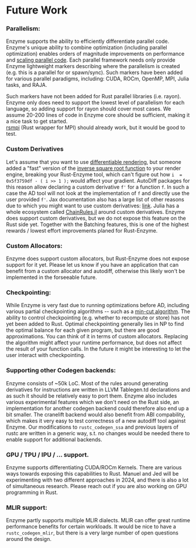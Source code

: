 # Future Work


### Parallelism: 
Enzyme supports the ability to efficiently differentiate parallel code. Enzyme's unique ability to combine optimization (including parallel optimization) enables orders of magnitude improvements on performance and [scaling parallel code](https://ieeexplore.ieee.org/document/10046093). Each parallel framework needs only provide Enzyme lightweight markers describing where the parallelism is created (e.g. this is a parallel for or spawn/sync). Such markers have been added for various parallel paradigms, including: CUDA, ROCm, OpenMP, MPI, Julia tasks, and RAJA.

Such markers have not been added for Rust parallel libraries (i.e. rayon). Enzyme only does need to support the lowest level of parallelism for each language, 
so adding support for rayon should cover most cases. We assume 20-200 lines of code in 
Enzyme core should be sufficient, making it a nice task to get started.  
[rsmpi](https://github.com/rsmpi/rsmpi) (Rust wrapper for MPI) should already work, but it would be good to test.

### Custom Derivatives
Let's assume that you want to use [differentiable rendering](https://arxiv.org/abs/2006.12057), 
but someone added a "fast" version of the [inverse square root function](https://en.wikipedia.org/wiki/Fast_inverse_square_root#Overview_of_the_code) to your render engine, 
breaking your Rust-Enzyme tool, which can't figure out how `i  = 0x5f3759df - ( i >> 1 );` would affect your gradient. 
AutoDiff packages for this reason allow declaring a custom derivative `f'` for a function `f`. 
In such a case the AD tool will not look at the implementation of `f` and directly use the user provided `f'`. 
Jax documentation also has a large list of other reasons due to which you might want to use custom derivatives: [link](https://jax.readthedocs.io/en/latest/notebooks/Custom_derivative_rules_for_Python_code.html).
Julia has a whole ecosystem called [ChainRules.jl](https://juliadiff.org/ChainRulesCore.jl/stable/) around custom derivatives. 
Enzyme does support custom derivatives, but we do not expose this feature on the Rust side yet.
Together with the Batching features, this is one of the highest rewards / lowest effort improvements planed for Rust-Enzyme.


### Custom Allocators: 
Enzyme does support custom allocators, but Rust-Enzyme does not expose support for it yet. 
Please let us know if you have an application that can benefit from a custom allocator and autodiff,
otherwise this likely won't be implemented in the forseeable future.

### Checkpointing:
While Enzyme is very fast due to running optimizations before AD, including various partial checkpointing algorithms -- such as a [min-cut algorithm](https://dl.acm.org/doi/abs/10.1145/3458817.3476165). The ability to control checkpointing (e.g. whether to recompute or store) has not yet been added to Rust. Optimal checkpointing generally lies in NP to find the optimal balance for each given program, but there are good approximations. You can think of it in terms of custom allocators. Replacing the algorithm might affect your runtime performance, but does not affect the result of your function calls. In the future it might be interesting to let the user interact with checkpointing.

### Supporting other Codegen backends:
Enzyme consists of ~50k LoC. Most of the rules around generating derivatives for instructions are written in LLVM Tablegen.td declarations and as such it should be relatively easy to port them. Enzyme also includes various experimental features which we don't need on the Rust side, an implementation for another codegen backend could therefore also end up a bit smaller.
The cranelift backend would also benefit from ABI compability, which makes it very easy to test correctness of a new autodiff tool against Enzyme. Our modifications to `rustc_codegen_ssa` and previous layers of rustc are written in a generic way, s.t. no changes would be needed there to enable support for additional backends.

### GPU / TPU / IPU / ... support.
Enzyme supports differentiating CUDA/ROCm Kernels. 
There are various ways towards exposing this capabilities to Rust.
Manuel and Jed will be experimenting with two different approaches in 2024,
and there is also a lot of simultaneous research. Please reach out if 
you are also working on GPU programming in Rust.

### MLIR support:
Enzyme partly supports multiple MLIR dialects. MLIR can offer great runtime
performance benefits for certain workloads. It would be nice to have a 
`rustc_codegen_mlir`, but there is a very large number of open questions around the design.
